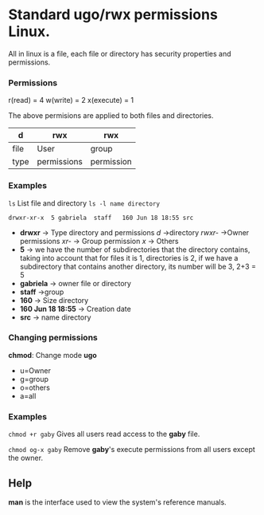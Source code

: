 # Standard ugo/rwx permissions Linux.
All in linux is a file, each file or directory has security properties and permissions.

### Permissions
r(read) = 4
w(write) = 2
x(execute) = 1

The above permisions are applied to both files and directories.

| d    | rwx         | rwx       | 
|------|-------------|-----------|
| file | User        |group      | others
  type | permissions |permission |


### Examples
``` ls ``` List file and directory
``` ls -l name directory ``` 

``drwxr-xr-x  5 gabriela  staff   160 Jun 18 18:55 src ``
- **drwxr** -> Type directory and permissions
*d* ->directory 
*rwxr-* ->Owner permissions
*xr-* -> Group permission
*x* -> Others
- **5** -> we have the number of subdirectories that the directory contains, taking into account that for files it is 1, directories is 2, if we have a subdirectory that contains another directory, its number will be 3,  2+3 = 5
- **gabriela** -> owner file or directory
- **staff** ->group
- **160** -> Size directory
- **160 Jun 18 18:55** -> Creation date
- **src** -> name directory
### Changing permissions
**chmod**: Change mode
**ugo**
- u=Owner 
- g=group  
- o=others
- a=all
### Examples
```chmod +r gaby``` Gives all users read access to the **gaby** file.

```chmod og-x gaby``` Remove **gaby**'s execute permissions from all users except the owner.

## Help
**man** is the interface used to view the system's reference manuals.






